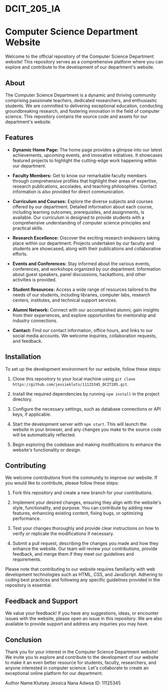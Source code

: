 # DCIT_205_IA
# Computer Science Department Website

Welcome to the official repository of the Computer Science Department website! This repository serves as a comprehensive platform where you can explore and contribute to the development of our department's website.

## About

The Computer Science Department is a dynamic and thriving community comprising passionate teachers, dedicated researchers, and enthusiastic students. We are committed to delivering exceptional education, conducting groundbreaking research, and fostering innovation in the field of computer science. This repository contains the source code and assets for our department's website.

## Features

- **Dynamic Home Page:** The home page provides a glimpse into our latest achievements, upcoming events, and innovative initiatives. It showcases featured projects to highlight the cutting-edge work happening within our department.

- **Faculty Members:** Get to know our remarkable faculty members through comprehensive profiles that highlight their areas of expertise, research publications, accolades, and teaching philosophies. Contact information is also provided for direct communication.

- **Curriculum and Courses:** Explore the diverse subjects and courses offered by our department. Detailed information about each course, including learning outcomes, prerequisites, and assignments, is available. Our curriculum is designed to provide students with a comprehensive understanding of computer science principles and practical skills.

- **Research Excellence:** Discover the exciting research endeavors taking place within our department. Projects undertaken by our faculty and students are showcased, along with their publications and collaborative efforts.

- **Events and Conferences:** Stay informed about the various events, conferences, and workshops organized by our department. Information about guest speakers, panel discussions, hackathons, and other activities is provided.

- **Student Resources:** Access a wide range of resources tailored to the needs of our students, including libraries, computer labs, research centers, institutes, and technical support services.

- **Alumni Network:** Connect with our accomplished alumni, gain insights from their experiences, and explore opportunities for mentorship and industry connections.

- **Contact:** Find our contact information, office hours, and links to our social media accounts. We welcome inquiries, collaboration requests, and feedback.

## Installation

To set up the development environment for our website, follow these steps:

1. Clone this repository to your local machine using `git clone https://github.com/jessiekluts/11125345_DCIT205.git`.

2. Install the required dependencies by running `npm install` in the project directory.

3. Configure the necessary settings, such as database connections or API keys, if applicable.

4. Start the development server with `npm start`. This will launch the website in your browser, and any changes you make to the source code will be automatically reflected.

5. Begin exploring the codebase and making modifications to enhance the website's functionality or design.

## Contributing

We welcome contributions from the community to improve our website. If you would like to contribute, please follow these steps:

1. Fork this repository and create a new branch for your contributions.

2. Implement your desired changes, ensuring they align with the website's style, functionality, and purpose. You can contribute by adding new features, enhancing existing content, fixing bugs, or optimizing performance.

3. Test your changes thoroughly and provide clear instructions on how to verify or replicate the modifications if necessary.

4. Submit a pull request, describing the changes you made and how they enhance the website. Our team will review your contributions, provide feedback, and merge them if they meet our guidelines and requirements.

Please note that contributing to our website requires familiarity with web development technologies such as HTML, CSS, and JavaScript. Adhering to coding best practices and following any specific guidelines provided in the repository is essential.

## Feedback and Support

We value your feedback! If you have any suggestions, ideas, or encounter issues with the website, please open an issue in this repository. We are also available to provide support and address any inquiries you may have.



## Conclusion

Thank you for your interest in the Computer Science Department website! We invite you to explore and contribute to the development of our website to make it an even better resource for students, faculty, researchers, and anyone interested in computer science. Let's collaborate to create an exceptional online platform for our department.

Author
Name:Klutsey Jessica Nana Adwoa
ID: 11125345